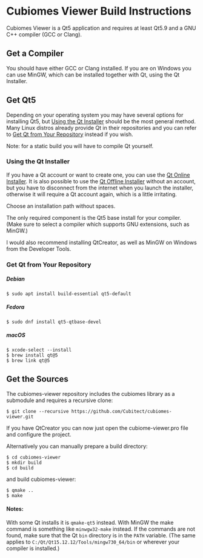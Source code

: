 # Cubiomes Viewer Build Instructions

Cubiomes Viewer is a Qt5 application and requires at least Qt5.9 and a GNU C++ compiler (GCC or Clang).


## Get a Compiler

You should have either GCC or Clang installed.
If you are on Windows you can use MinGW, which can be installed together with Qt, using the Qt Installer.


## Get Qt5

Depending on your operating system you may have several options for installing Qt5,
but [Using the Qt Installer](buildguide.md#using-the-qt-installer) should be the most general method. Many Linux distros
already provide Qt in their repositories and you can refer to
[Get Qt from Your Repository](buildguide.md#get-qt-from-your-repository) instead if you wish.

Note: for a static build you will have to compile Qt yourself.


### Using the Qt Installer

If you have a Qt account or want to create one, you can use the [Qt Online Installer](https://www.qt.io/download-qt-installer).
It is also possible to use the [Qt Offline Installer](https://www.qt.io/offline-installers) without an account,
but you have to disconnect from the internet when you launch the installer, otherwise it will require a Qt account again, which is a little irritating.

Choose an installation path without spaces.

The only required component is the Qt5 base install for your compiler.
(Make sure to select a compiler which supports GNU extensions, such as MinGW.)

I would also recommend installing QtCreator, as well as MinGW on Windows from the Developer Tools.


### Get Qt from Your Repository

##### Debian
```
$ sudo apt install build-essential qt5-default
```
##### Fedora
```
$ sudo dnf install qt5-qtbase-devel
```
##### macOS
```
$ xcode-select --install
$ brew install qt@5
$ brew link qt@5
```


## Get the Sources

The cubiomes-viewer repository includes the cubiomes library as a submodule and requires a recursive clone:
```
$ git clone --recursive https://github.com/Cubitect/cubiomes-viewer.git
```
If you have QtCreator you can now just open the cubiome-viewer.pro file and configure the project.

Alternatively you can manually prepare a build directory:
```
$ cd cubiomes-viewer
$ mkdir build
$ cd build
```
and build cubiomes-viewer:
```
$ qmake ..
$ make
```

#### Notes:

With some Qt installs it is `qmake-qt5` instead.
With MinGW the make command is something like `minwgw32-make` instead.
If the commands are not found, make sure that the Qt `bin` directory is in the `PATH` variable.
(The same applies to `C:/Qt/Qt15.12.12/Tools/mingw730_64/bin` or wherever your compiler is installed.)


